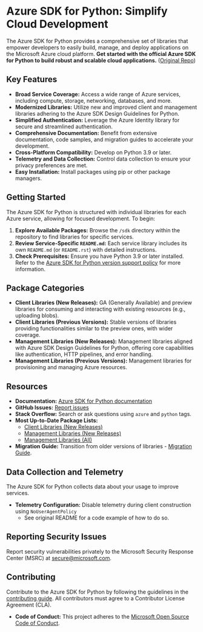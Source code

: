 # Azure SDK for Python: Simplify Cloud Development

The Azure SDK for Python provides a comprehensive set of libraries that empower developers to easily build, manage, and deploy applications on the Microsoft Azure cloud platform. **Get started with the official Azure SDK for Python to build robust and scalable cloud applications.** ([Original Repo](https://github.com/Azure/azure-sdk-for-python))

## Key Features

*   **Broad Service Coverage:** Access a wide range of Azure services, including compute, storage, networking, databases, and more.
*   **Modernized Libraries:** Utilize new and improved client and management libraries adhering to the Azure SDK Design Guidelines for Python.
*   **Simplified Authentication:** Leverage the Azure Identity library for secure and streamlined authentication.
*   **Comprehensive Documentation:** Benefit from extensive documentation, code samples, and migration guides to accelerate your development.
*   **Cross-Platform Compatibility:** Develop on Python 3.9 or later.
*   **Telemetry and Data Collection:** Control data collection to ensure your privacy preferences are met.
*   **Easy Installation:** Install packages using pip or other package managers.

## Getting Started

The Azure SDK for Python is structured with individual libraries for each Azure service, allowing for focused development. To begin:

1.  **Explore Available Packages:** Browse the `/sdk` directory within the repository to find libraries for specific services.
2.  **Review Service-Specific `README.md`:** Each service library includes its own `README.md` (or `README.rst`) with detailed instructions.
3.  **Check Prerequisites:** Ensure you have Python 3.9 or later installed. Refer to the [Azure SDK for Python version support policy](https://github.com/Azure/azure-sdk-for-python/wiki/Azure-SDKs-Python-version-support-policy) for more information.

## Package Categories

*   **Client Libraries (New Releases):**  GA (Generally Available) and preview libraries for consuming and interacting with existing resources (e.g., uploading blobs).
*   **Client Libraries (Previous Versions):** Stable versions of libraries providing functionalities similar to the preview ones, with wider coverage.
*   **Management Libraries (New Releases):**  Management libraries aligned with Azure SDK Design Guidelines for Python, offering core capabilities like authentication, HTTP pipelines, and error handling.
*   **Management Libraries (Previous Versions):**  Management libraries for provisioning and managing Azure resources.

## Resources

*   **Documentation:** [Azure SDK for Python documentation](https://aka.ms/python-docs)
*   **GitHub Issues:** [Report issues](https://github.com/Azure/azure-sdk-for-python/issues)
*   **Stack Overflow:** Search or ask questions using `azure` and `python` tags.
*   **Most Up-to-Date Package Lists:**
    *   [Client Libraries (New Releases)](https://azure.github.io/azure-sdk/releases/latest/index.html#python)
    *   [Management Libraries (New Releases)](https://azure.github.io/azure-sdk/releases/latest/mgmt/python.html)
    *   [Management Libraries (All)](https://azure.github.io/azure-sdk/releases/latest/all/python.html)
*   **Migration Guide:** Transition from older versions of libraries -  [Migration Guide](https://github.com/Azure/azure-sdk-for-python/blob/main/doc/sphinx/mgmt_quickstart.rst#migration-guide).

## Data Collection and Telemetry

The Azure SDK for Python collects data about your usage to improve services.

*   **Telemetry Configuration:** Disable telemetry during client construction using `NoUserAgentPolicy`
    *   See original README for a code example of how to do so.

## Reporting Security Issues

Report security vulnerabilities privately to the Microsoft Security Response Center (MSRC) at <secure@microsoft.com>.

## Contributing

Contribute to the Azure SDK for Python by following the guidelines in the [contributing guide](https://github.com/Azure/azure-sdk-for-python/blob/main/CONTRIBUTING.md). All contributors must agree to a Contributor License Agreement (CLA).

*   **Code of Conduct:** This project adheres to the [Microsoft Open Source Code of Conduct](https://opensource.microsoft.com/codeofconduct/).